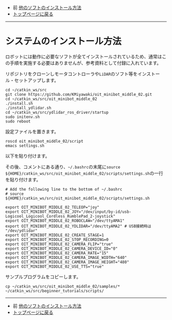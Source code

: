 - 前 [他のソフトのインストール方法](./install_tools.md)
- [トップページに戻る](../README.md)

---

# システムのインストール方法

ロボットには動作に必要なソフトが全てインストールされているため、通常はこの手順を実施する必要はありませんが、参考資料として付録に入れています。

リポジトリをクローンしモータコントローラや`LiDAR`のソフト等をインストール・セットアップします。

```shell
cd ~/catkin_ws/src
git clone https://github.com/KMiyawaki/oit_minibot_middle_02.git
cd ~/catkin_ws/src/oit_minibot_middle_02
./install.sh
./install_ydlidar.sh
cd ~/catkin_ws/src/ydlidar_ros_driver/startup
sudo initenv.sh
sudo reboot
```

設定ファイルを置きます。

```shell
roscd oit_minibot_middle_02/script
emacs settings.sh
```

以下を貼り付けます。

その後、コメントにある通り、`~/.bashrc`の末尾に`source ${HOME}/catkin_ws/src/oit_minibot_middle_02/scripts/settings.sh`の一行を貼り付けます。

```shell
# Add the following line to the bottom of ~/.bashrc
# source ${HOME}/catkin_ws/src/oit_minibot_middle_02/scripts/settings.sh

export OIT_MINIBOT_MIDDLE_02_TELEOP="joy"
export OIT_MINIBOT_MIDDLE_02_JOY="/dev/input/by-id/usb-Logicool_Logicool_Cordless_RumblePad_2-joystick"
export OIT_MINIBOT_MIDDLE_02_ROBOCLAW="/dev/ttyAMA1"
export OIT_MINIBOT_MIDDLE_02_YDLIDAR="/dev/ttyAMA2" # USB接続時は "/dev/ydlidar"
export OIT_MINIBOT_MIDDLE_02_CREATE_STAGE=1
export OIT_MINIBOT_MIDDLE_02_STOP_RECORDING=0
export OIT_MINIBOT_MIDDLE_02_CAMERA_FLIP="true"
export OIT_MINIBOT_MIDDLE_02_CAMERA_DEVICE_ID="0"
export OIT_MINIBOT_MIDDLE_02_CAMERA_RATE="15"
export OIT_MINIBOT_MIDDLE_02_CAMERA_IMAGE_WIDTH="640"
export OIT_MINIBOT_MIDDLE_02_CAMERA_IMAGE_HEIGHT="480"
export OIT_MINIBOT_MIDDLE_02_USE_TTS="true"
```

サンプルプログラムをコピーします。

```shell
cp ~/catkin_ws/src/oit_minibot_middle_02/samples/* ~/catkin_ws/src/beginner_tutorials/scripts/
```

---

- 前 [他のソフトのインストール方法](./install_tools.md)
- [トップページに戻る](../README.md)
